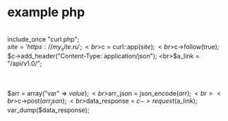 # example php
 <br> include_once "curl.php";
 <br>$site = 'https://my_site.ru'; 
 <br>$c = curl::app($site);
 <br>$c->follow(true);
 <br>$c->add_header("Content-Type: application/json");
 <br>$a_link = "/api/v1.0/";   
 <br>  
 <br>$arr = array("var" => $value);
 <br>$arr_json = json_encode($arr);
 <br>
 <br>$c->post($arr_json); 
 <br>$data_response = $c->request($a_link);
 <br>var_dump($data_response);
